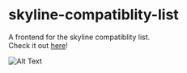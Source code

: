 # skyline-compatiblity-list
A frontend for the skyline compatiblity list.  
Check it out [here](https://vwv-source.github.io/skyline-compatiblity-list/)! 

![Alt Text](https://i.imgur.com/Pw52wAE.png "Title")
